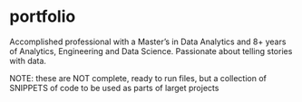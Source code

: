 # portfolio
Accomplished professional with a Master’s in Data Analytics and 8+ years of Analytics, Engineering and Data Science. Passionate about telling stories with data.

NOTE: these are NOT complete, ready to run files, but a collection of SNIPPETS of code to be used as parts of larget projects
